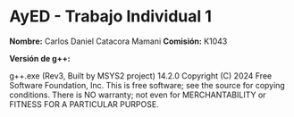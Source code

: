 #  AyED - Trabajo Individual 1

**Nombre:** Carlos Daniel Catacora Mamani 
**Comisión:** K1043  

**Versión de g++:**

g++.exe (Rev3, Built by MSYS2 project) 14.2.0
Copyright (C) 2024 Free Software Foundation, Inc.
This is free software; see the source for copying conditions.  There is NO
warranty; not even for MERCHANTABILITY or FITNESS FOR A PARTICULAR PURPOSE.
